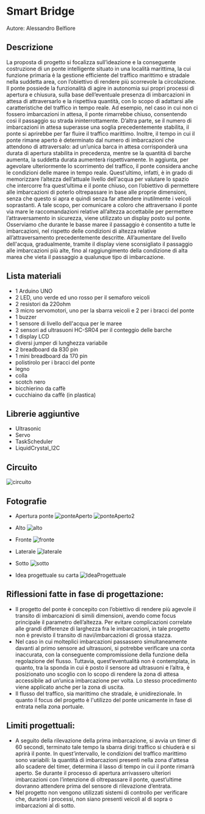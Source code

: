 # Smart Bridge

Autore: Alessandro Belfiore

## Descrizione
La proposta di progetto si focalizza sull’ideazione e la conseguente costruzione di un ponte intelligente situato in una località marittima, la cui funzione primaria è la gestione efficiente del traffico marittimo e stradale nella suddetta area, con l’obiettivo di rendere più 
scorrevole la circolazione. 
Il ponte possiede la funzionalità di agire in autonomia sui propri processi di apertura e chiusura, sulla base dell’eventuale presenza di imbarcazioni in attesa di attraversarlo e la rispettiva quantità, con lo scopo di adattarsi alle caratteristiche del traffico in tempo reale. 
Ad esempio, nel caso in cui  non ci fossero imbarcazioni in attesa, il ponte rimarrebbe chiuso, consentendo così il passaggio su strada ininterrottamente. 
D’altra parte, se il numero di imbarcazioni in attesa superasse una soglia precedentemente stabilita, il ponte si aprirebbe per far fluire il traffico marittimo.
Inoltre, il tempo in cui il ponte rimane aperto è determinato dal numero di imbarcazioni che attendono di attraversalo: ad un’unica barca in attesa corrisponderà una durata di apertura stabilita in precedenza, mentre se la quantità di barche aumenta, la suddetta durata aumenterà rispettivamente. 
In aggiunta, per agevolare ulteriormente lo scorrimento del traffico, il ponte considera anche le condizioni delle maree in tempo reale. Quest’ultimo, infatti, è in grado di memorizzare l’altezza dell’attuale livello dell'acqua per valutare lo spazio che intercorre fra quest’ultima e il ponte chiuso, con l’obiettivo di permettere alle imbarcazioni di poterlo oltrepassare in base alle proprie dimensioni, senza che questo si apra e quindi senza far attendere inutilmente i veicoli soprastanti. 
A tale scopo, per comunicare a coloro che attraversano il ponte via mare le raccomandazioni relative all’altezza accettabile per permettere l’attraversamento in sicurezza, viene utilizzato un display posto sul ponte. 
Osserviamo che durante le basse maree il passaggio è consentito a tutte le imbarcazioni, nel rispetto delle condizioni di altezza relative all’attraversamento precedentemente descritte. 
All’aumentare del livello dell'acqua, gradualmente,  tramite il display viene sconsigliato il passaggio alle imbarcazioni più alte, fino al raggiungimento della condizione di alta marea che vieta il passaggio a qualunque tipo di imbarcazione.

## Lista materiali
- 1 Arduino UNO
- 2 LED, uno verde ed uno rosso per il semaforo veicoli
- 2 resistori da 220ohm
- 3 micro servomotori, uno per la sbarra veicoli e 2 per i bracci del ponte
- 1 buzzer
- 1 sensore di livello dell'acqua per le maree
- 2 sensori ad ultrasuoni HC-SR04 per il conteggio delle barche
- 1 display LCD
- diversi jumper di lunghezza variabile
- 2 breadboard da 830 pin
- 1 mini breadboard da 170 pin
- polistirolo per i bracci del ponte
- legno
- colla
- scotch nero
- bicchierino da caffè
- cucchiaino da caffè (in plastica)

## Librerie aggiuntive
- Ultrasonic
- Servo
- TaskScheduler
- LiquidCrystal_I2C

## Circuito
  ![circuito](https://github.com/AlessandroBelfiore257/ProgettoSistemiEmbedded/assets/73615267/feace116-4799-4990-80a4-540db4f57e7d)

## Fotografie

- Apertura ponte
  ![ponteAperto](https://github.com/AlessandroBelfiore257/ProgettoSistemiEmbedded/assets/73615267/719b2548-2dec-4b61-86b8-56ad704bd812)
  ![ponteAperto2](https://github.com/AlessandroBelfiore257/ProgettoSistemiEmbedded/assets/73615267/5b21038c-1641-415e-b9cd-28358c6ddb3a)
 
- Alto
  ![alto](https://github.com/AlessandroBelfiore257/ProgettoSistemiEmbedded/assets/73615267/e69f1c84-1e3c-4f40-adb9-e1db1b0049b0)
  
- Fronte
  ![fronte](https://github.com/AlessandroBelfiore257/ProgettoSistemiEmbedded/assets/73615267/7dc08228-8445-40d0-bd4e-788bfe66b6c0)
  
- Laterale
  ![laterale](https://github.com/AlessandroBelfiore257/ProgettoSistemiEmbedded/assets/73615267/26987972-5fed-4ece-bf9e-2bd9ae42a6d4)
 
- Sotto
  ![sotto](https://github.com/AlessandroBelfiore257/ProgettoSistemiEmbedded/assets/73615267/19891c3f-9f3e-4016-9794-bbaf3cc801e6)

- Idea progettuale su carta
  ![IdeaProgettuale](https://github.com/AlessandroBelfiore257/ProgettoSistemiEmbedded/assets/73615267/ece47596-ab2a-483f-9525-df2faefd5e04)

## Riflessioni fatte in fase di progettazione:
 - Il progetto del ponte è concepito con l’obiettivo di rendere più agevole il transito di imbarcazioni di simili dimensioni, 
   avendo come focus principale il parametro dell’altezza. Per evitare complicazioni correlate alle grandi differenze di larghezza 
   fra le imbarcazioni, in tale progetto non è previsto il transito di navi/imbarcazioni di grossa stazza.
 - Nel caso in cui molteplici imbarcazioni passassero simultaneamente davanti al primo sensore ad ultrasuoni, si potrebbe 
   verificare una conta inaccurata, con la conseguente compromissione della funzione della regolazione del flusso. 
   Tuttavia, quest’eventualità non è contemplata, in quanto, tra la sponda in cui è posto il sensore ad ultrasuoni e l’altra, è 
   posizionato uno scoglio con lo scopo di rendere la zona di attesa accessibile ad un’unica imbarcazione per volta. 
   Lo stesso procedimento viene applicato anche per la zona di uscita. 
 - Il flusso del traffico, sia marittimo che stradale, è unidirezionale. In quanto il focus del progetto è l'utilizzo del ponte 
   unicamente in fase di entrata nella zona portuale.

## Limiti progettuali: 
 - A seguito della rilevazione della prima imbarcazione, si avvia un timer di 60 secondi, terminato tale tempo la sbarra dirigi 
   traffico si chiuderà e si aprirà il ponte. 
   In quest’intervallo, le condizioni del traffico marittimo sono variabili: la quantità di imbarcazioni presenti nella zona d'attesa allo 
   scadere del timer, determina il lasso di tempo in cui il ponte rimarrà aperto. 
   Se durante il processo di apertura arrivassero ulteriori imbarcazioni con l’intenzione di oltrepassare il ponte, quest’ultime 
   dovranno attendere prima del sensore di rilevazione d’entrata.
 - Nel progetto non vengono utilizzati sistemi di controllo per verificare che, durante i processi, non siano presenti veicoli al 
   di sopra o imbarcazioni al di sotto.
